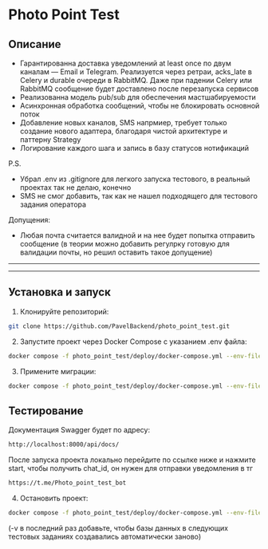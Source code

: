 # Photo Point Test

## Описание

- Гарантированна доставка уведомлений at least once по двум каналам — Email и Telegram. Реализуется через ретраи, acks_late в Celery и durable очереди в RabbitMQ. Даже при падении Celery или RabbitMQ сообщение будет доставлено после перезапуска сервисов
- Реализованна модель pub/sub для обеспечения мастшабируемости
- Асинхронная обработка сообщений, чтобы не блокировать основной поток
- Добавление новых каналов, SMS напрмиер, требует только создание нового адаптера, благодаря чистой архитектуре и паттерну Strategy
- Логирование каждого шага и запись в базу статусов нотификаций

P.S.
- Убрал .env из .gitignore для легкого запуска тестового, в реальный проектах так не делаю, конечно
- SMS не смог добавить, так как не нашел подходящего для тестового задания оператора

Допущения:
- Любая почта считается валидной и на нее будет попытка отправить сообщение (в теории можно добавить регулрку готовую для валидации почты, но решил оставить такое допущение)

---

---

## Установка и запуск

1. Клонируйте репозиторий:

```bash
git clone https://github.com/PavelBackend/photo_point_test.git
```

2. Запустите проект через Docker Compose с указанием .env файла:
```bash
docker compose -f photo_point_test/deploy/docker-compose.yml --env-file photo_point_test/.env up --build -d
```

3. Примените миграции:
```bash
docker compose -f photo_point_test/deploy/docker-compose.yml --env-file photo_point_test/.env run --rm main_service python manage.py migrate
```

## Тестирование

Документация Swagger будет по адресу:
```bash
http://localhost:8000/api/docs/
```

После запуска проекта локально перейдите по ссылке ниже и нажмите start, чтобы получить chat_id, он нужен для отправки уведомления в тг
```bash
https://t.me/Photo_point_test_bot
```

4. Остановить проект:
```bash
docker compose -f photo_point_test/deploy/docker-compose.yml --env-file photo_point_test/.env down
```
(-v в последний раз добавьте, чтобы базы данных в следующих тестовых заданиях создавались автоматически заново)
